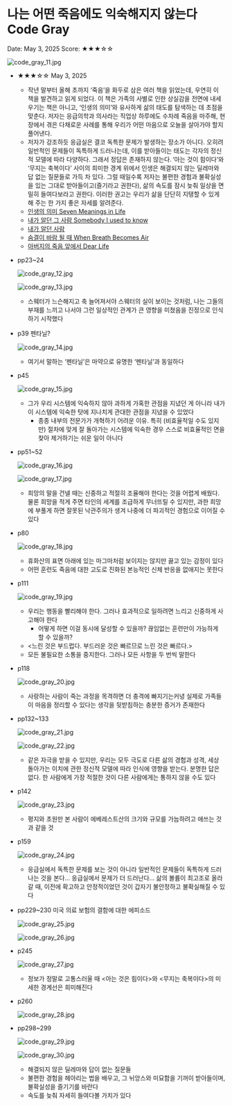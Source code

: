 # 나는 어떤 죽음에도 익숙해지지 않는다 Code Gray

Date: May 3, 2025
Score: ★★★☆☆

![code_gray_11.jpg](images/code_gray_11.jpg)

- ★★★☆☆ May 3, 2025
    - 작년 말부터 올해 초까지 ‘죽음’을 화두로 삼은 여러 책을 읽었는데, 우연히 이 책을 발견하고 읽게 되었다. 이 책은 가족의 사별로 인한 상실감을 전면에 내세우기는 책은 아니고, ‘인생의 의미’와 유사하게 삶의 태도를 탐색하는 데 초점을 맞춘다. 저자는 응급의학과 의사라는 직업상 하루에도 수차례 죽음을 마주해, 현장에서 겪은 다채로운 사례를 통해 우리가 어떤 마음으로 오늘을 살아가야 할지 풀어낸다.‍
    - 저자가 강조하듯 응급실은 결코 독특한 문제가 발생하는 장소가 아니다. 오히려 일반적인 문제들이 독특하게 드러나는데, 이를 받아들이는 태도는 각자의 정신적 모델에 따라 다양하다. 그래서 정답은 존재하지 않는다. ‘아는 것이 힘이다’와 ‘무지는 축복이다’ 사이의 희미한 경계 위에서 인생은 해결되지 않는 딜레마와 답 없는 질문들로 가득 차 있다. 그럴 때일수록 저자는 불편한 경험과 불확실성을 있는 그대로 받아들이고(즐기라고 권한다), 삶의 속도를 잠시 늦춰 일상을 면밀히 들여다보라고 권한다.‍ 이러한 권고는 우리가 삶을 단단히 지탱할 수 있게 해 주는 한 가지 좋은 자세를 알려준다.
    - [인생의 의미 Seven Meanings in Life](https://www.notion.so/Seven-Meanings-in-Life-1813f0c2cf65801a9734c02c7ac934cb?pvs=21)
    - [내가 알던 그 사람 Somebody I used to know](https://www.notion.so/Somebody-I-used-to-know-1583f0c2cf6580148ae0eacd8471685d?pvs=21)
    - [내가 알던 사람](https://www.notion.so/14e3f0c2cf658056acefffc86cd03cc8?pvs=21)
    - [숨결이 바람 될 때 When Breath Becomes Air](https://www.notion.so/When-Breath-Becomes-Air-1473f0c2cf658012a3f5ed542b24ee28?pvs=21)
    - [아버지의 죽음 앞에서 Dear Life](https://www.notion.so/Dear-Life-1413f0c2cf658032b1d2de515de6d95d?pvs=21)
- pp23~24
    
    ![code_gray_12.jpg](images/code_gray_12.jpg)
    
    ![code_gray_13.jpg](images/code_gray_13.jpg)
    
    - 스웨터가 느슨해지고 축 늘어져서야 스웨터의 실이 보이는 것처럼, 나는 그들의 부재를 느끼고 나서야 그런 일상적인 관계가 큰 영향을 미쳤음을 진정으로 인식하기 시작했다
- p39 펜타닐?
    
    ![code_gray_14.jpg](images/code_gray_14.jpg)
    
    - 여기서 말하는 ‘펜타닐’은 마약으로 유명한 ‘펜타닐’과 동일하다
- p45
    
    ![code_gray_15.jpg](images/code_gray_15.jpg)
    
    - 그가 우리 시스템에 익숙하지 않아 과하게 가혹한 관점을 지녔던 게 아니라 내가 이 시스템에 익숙한 탓에 지나치게 관대한 관점을 지녔을 수 있었다
        - 종종 내부의 전문가가 개혁하기 어려운 이유. 특히 (비효율적일 수도 있지만) 절차에 맞게 잘 돌아가는 시스템에 익숙한 경우 스스로 비효율적인 면을 찾아 제거하기는 쉬운 일이 아니다
- pp51~52
    
    ![code_gray_16.jpg](images/code_gray_16.jpg)
    
    ![code_gray_17.jpg](images/code_gray_17.jpg)
    
    - 희망의 말을 건넬 때는 신중하고 적절히 조율해야 한다는 것을 어렵게 배웠다. 물론 희망을 적게 주면 타인의 세계를 조급하게 무너뜨릴 수 있지만, 과한 희망에 부풀게 하면 잘못된 낙관주의가 생겨 나중에 더 파괴적인 경험으로 이어질 수 있다
- p80
    
    ![code_gray_18.jpg](images/code_gray_18.jpg)
    
    - 휴화산의 표면 아래에 있는 마그마처럼 보이지는 않지만 끓고 있는 감정이 있다
    - 어떤 훈련도 죽음에 대한 고도로 진화된 본능적인 신체 반응을 없애지는 못한다
- p111
    
    ![code_gray_19.jpg](images/code_gray_19.jpg)
    
    - 우리는 행동을 빨리해야 한다. 그러나 효과적으로 일하려면 느리고 신중하게 사고해야 한다
        - 어떻게 하면 이걸 동시에 달성할 수 있을까? 끊임없는 훈련만이 가능하게 할 수 있을까?
    - <느린 것은 부드럽다. 부드러운 것은 빠르므로 느린 것은 빠르다.>
    - 모든 불필요한 소통을 중지한다. 그러나 모든 사항을 두 번씩 말한다
- p118
    
    ![code_gray_20.jpg](images/code_gray_20.jpg)
    
    - 사랑하는 사람이 죽는 과정을 목격하면 더 충격에 빠지기는커녕 실제로 가족들이 마음을 정리할 수 있다는 생각을 뒷받침하는 충분한 증거가 존재한다
- pp132~133
    
    ![code_gray_21.jpg](images/code_gray_21.jpg)
    
    ![code_gray_22.jpg](images/code_gray_22.jpg)
    
    - 같은 자극을 받을 수 있지만, 우리는 모두 극도로 다른 삶의 경험과 성격, 세상 돌아가는 이치에 관한 정신적 모델에 따라 인식에 영향을 받는다. 분명한 답은 없다. 한 사람에게 가장 적절한 것이 다른 사람에게는 통하지 않을 수도 있다
- p142
    
    ![code_gray_23.jpg](images/code_gray_23.jpg)
    
    - 평지와 초원만 본 사람이 에베레스트산의 크기와 규모를 가늠하려고 애쓰는 것과 같을 것
- p159
    
    ![code_gray_24.jpg](images/code_gray_24.jpg)
    
    - 응급실에서 독특한 문제를 보는 것이 아니라 일반적인 문제들이 독특하게 드러나는 것을 본다… 응급실에서 문제가 더 드러난다… 삶의 볼륨이 최고조로 올라갈 때, 이전에 확고하고 안정적이었던 것이 갑자기 불안정하고 불확실해질 수 있다
- pp229~230 미국 의료 보험의 결함에 대한 에피소드
    
    ![code_gray_25.jpg](images/code_gray_25.jpg)
    
    ![code_gray_26.jpg](images/code_gray_26.jpg)
    
- p245
    
    ![code_gray_27.jpg](images/code_gray_27.jpg)
    
    - 정보가 정말로 고통스러울 때 <아는 것은 힘이다>와 <무지는 축복이다>의 미세한 경계선은 희미해진다
- p260
    
    ![code_gray_28.jpg](images/code_gray_28.jpg)
    
- pp298~299
    
    ![code_gray_29.jpg](images/code_gray_29.jpg)
    
    ![code_gray_30.jpg](images/code_gray_30.jpg)
    
    - 해결되지 않은 딜레마와 답이 없는 질문들
    - 불편한 경험을 헤아리는 법을 배우고, 그 뉘앙스와 미묘함을 기꺼이 받아들이며, 불확실성을 즐기기를 바란다
    - 속도를 늦춰 자세히 들여다볼 가치가 있다
